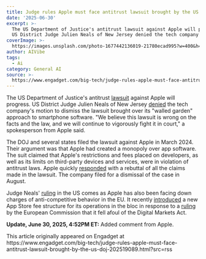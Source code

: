```yaml
---
title: Judge rules Apple must face antitrust lawsuit brought by the US DOJ
date: '2025-06-30'
excerpt: >-
  The US Department of Justice's antitrust lawsuit against Apple will progress.
  US District Judge Julien Neals of New Jersey denied the tech company's m...
coverImage: >-
  https://images.unsplash.com/photo-1677442136019-21780ecad995?w=400&h=200&fit=crop&auto=format
author: AIVibe
tags:
  - Ai
category: General AI
source: >-
  https://www.engadget.com/big-tech/judge-rules-apple-must-face-antitrust-lawsuit-brought-by-the-us-doj-202519089.html?src=rss
---
```

<p>The US Department of Justice's antitrust <a data-i13n="elm:context_link;elmt:doNotAffiliate;cpos:1;pos:1" class="no-affiliate-link" href="https://www.engadget.com/justice-department-files-antitrust-lawsuit-against-apple-over-its-infamous-walled-garden-144834571.html">lawsuit</a> against Apple will progress. US District Judge Julien Neals of New Jersey <a data-i13n="elm:context_link;elmt:doNotAffiliate;cpos:2;pos:1" class="no-affiliate-link" href="https://www.reuters.com/sustainability/boards-policy-regulation/apple-loses-bid-dismiss-us-smartphone-monopoly-case-2025-06-30/">denied</a> the tech company's motion to dismiss the lawsuit brought over its "walled garden" approach to smartphone software. "We believe this lawsuit is wrong on the facts and the law, and we will continue to vigorously fight it in court," a spokesperson from Apple said.</p>
<p>The DOJ and several states filed the lawsuit against Apple in March 2024. Their argument was that Apple had created a monopoly over app software. The suit claimed that Apple's restrictions and fees placed on developers, as well as its limits on third-party devices and services, were in violation of antitrust laws. Apple quickly <a data-i13n="cpos:3;pos:1" href="https://www.engadget.com/apple-refutes-every-claim-made-in-dojs-antitrust-lawsuit-123223870.html">responded</a> with a rebuttal of all the claims made in the lawsuit. The company filed for a dismissal of the case in August.</p>
<span id="end-legacy-contents"></span><p>Judge Neals' <a data-i13n="elm:context_link;elmt:doNotAffiliate;cpos:4;pos:1" class="no-affiliate-link" href="https://storage.courtlistener.com/recap/gov.uscourts.njd.544402/gov.uscourts.njd.544402.283.0.pdf">ruling</a> in the US comes as Apple has also been facing down charges of anti-competitive behavior in the EU. It recently <a data-i13n="elm:context_link;elmt:doNotAffiliate;cpos:5;pos:1" class="no-affiliate-link" href="https://www.engadget.com/apps/apple-details-new-fee-structures-for-app-store-payments-in-the-eu-204253948.html">introduced</a> a new App Store fee structure for its operations in the bloc in response to a <a data-i13n="elm:context_link;elmt:doNotAffiliate;cpos:6;pos:1" class="no-affiliate-link" href="https://www.engadget.com/big-tech/apples-app-store-rules-are-still-in-violation-of-eu-policy-161117662.html">ruling</a> by the European Commission that it fell afoul of the Digital Markets Act.</p>
<p><strong>Update, June 30, 2025, 4:52PM ET:</strong> Added comment from Apple.</p>This article originally appeared on Engadget at https://www.engadget.com/big-tech/judge-rules-apple-must-face-antitrust-lawsuit-brought-by-the-us-doj-202519089.html?src=rss
